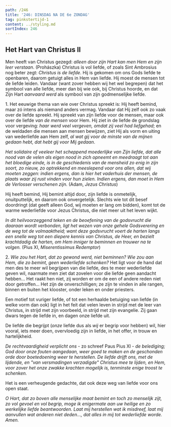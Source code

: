 ```yaml
---
path: /246
title: '246: DINSDAG NA DE 6e ZONDAG'
tag: pinkstertijd-1
content: ../styling.md
sortIndex: 246
---
```


## Het Hart van Christus II

Men heeft van Christus gezegd: _alleen door zijn Hart kan men Hem en zijn leer verstaan_. (Prohászka) Christus is vol liefde, of zoals Sint Ambrosius nog beter zegt: _Christus is de liefde_. Hij is gekomen om ons Gods liefde te openbaren, daarom getuigt alles in Hem van liefde. Hij moest de mensen tot de liefde leiden. Vandaar (want zover hebben wij het wel begrepen) dat het symbool van alle liefde, meer dan bij wie ook, bij Christus hoorde, en dat Zijn Hart _aanvaard werd_ als symbool van zijn godmenselijke liefde.

1\. Het eeuwige thema van wie over Christus spreekt is: Hij heeft bemind, maar zó intens als niemand anders vermag. Vandaar dat Hij zelf ook zo vaak over de liefde spreekt. Hij spreekt van zijn liefde voor de mensen, maar ook over de liefde _van de mensen_ voor Hem. Hij ziet in de liefde de grondslag voor vergeving: _haar werd veel vergeven, omdat zij veel had liefgehad_; en de weldaden die mensen aan mensen bewijzen, ziet Hij als vorm en uiting van wederliefde aan Hem zelf, _al wat gij voor de minste van de mijnen gedaan hebt, dat hebt gij voor Mij gedaan_.

_Het solidaire of veeleer het scheppend moederlijke van Zijn liefde, dat alle nood van de velen als eigen nood in zich opneemt en meedraagt tot aan het bloedige einde, is in de geschiedenis van de mensheid zo enig in zijn soort, zo nieuw, zo optrekkend en meeslepend voor ons allen, dat wij moeten zeggen: indien ergens, dan is hier het vaderhuis der mensen, de plaats waar zij rust vinden voor hun zielen. Indien ergens, dan moet in Hem de Verlosser verschenen zijn._ (Adam, _Jezus Christus_)

Hij heeft bemind, Hij bemint altijd door, zijn liefde is onmetelijk, onuitputtelijk, en daarom ook onvergetelijk. Slechts wie tot dit besef doordringt (dat geeft alleen God, wij moeten er lang om bidden), komt tot de warme wederliefde voor Jezus Christus, die niet meer uit het leven wijkt.

_In dit heilvoorzeggend teken en de beoefening van de godsvrucht die daaraan wordt verbonden, ligt het wezen van onze gehele Godsverering en de weg tot de volmaaktheid; want deze godsvrucht voert de harten langs een snelle weg tot een diepere kennis van Christus, de Heer, en bezielt krachtdadig de harten, om Hem inniger te beminnen en trouwer na te volgen._ (Pius XI, _Miserentissimus Redemptor_)

2\. _Wie zou het Hart, dat zo gewond werd, niet beminnen? Wie zou aan Hem, die zo bemint, geen wederliefde schenken?_ Het ligt voor de hand dat men des te meer wil begrijpen van die liefde, des te meer wederliefde geven wil, naarmate men ziet dat zovelen voor die liefde geen aandacht hebben... Het raakt hen niet, zij worden er om de een of andere reden niet door getroffen... Het zijn de onverschilligen; ze zijn te vinden in alle rangen, binnen en buiten het klooster, onder leken en onder priesters.

Een motief tot vuriger liefde, of tot een herhaalde betuiging van liefde (in welke vorm dan ook) ligt in het feit dat velen leven in strijd met de leer van Christus, in strijd met zijn voorbeeld, in strijd met zijn evangelie. Zij gaan dwars tegen de liefde in, en dagen onze liefde uit.

De liefde die begrijpt (_onze_ liefde dus als _wij_ er begrip voor hebben) wil, hier vooral, iets meer doen, overvloedig zijn in liefde, in het offer, in trouw en hartelijkheid.

_De rechtvaardigheid verplicht ons_ - zo schreef Paus Pius XI - _de belediging; God door onze fouten aangedaan, weer goed te maken en de geschonden orde door boetedoening weer te herstellen. De liefde drijft ons, met de lijdende, en "van versmadingen verzadigde" Christus mee te lijden, en Hem, voor zover het onze zwakke krachten mogelijk is, tenminste enige troost te schenken._

Het is een verheugende gedachte, dat ook deze weg van liefde voor ons open staat.

_O Hart, dat zo boven alle menselijke maat bemint en toch zo menselijk zijt, zo vol gevoel en vol begrip, moge ik enigermate aan uw heilige en zo werkelijke liefde beantwoorden. Laat mij herstellen wat ik misdreef, laat mij aanvullen wat anderen niet deden..., dat alles in mij tot wederliefde worde. Amen._
